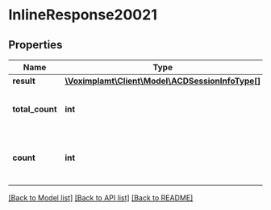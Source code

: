 # InlineResponse20021

## Properties
Name | Type | Description | Notes
------------ | ------------- | ------------- | -------------
**result** | [**\Voximplamt\Client\Model\ACDSessionInfoType[]**](ACDSessionInfoType.md) |  | [optional] 
**total_count** | **int** | The total found ACD session count. | [optional] 
**count** | **int** | The returned ACD session count. | [optional] 

[[Back to Model list]](../README.md#documentation-for-models) [[Back to API list]](../README.md#documentation-for-api-endpoints) [[Back to README]](../README.md)


